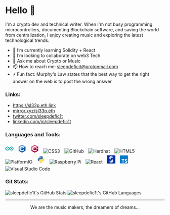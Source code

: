 
# Hello 👋

I'm a crypto dev and technical writer. When I'm not busy programming microcontrollers, documenting Blockchain software, and saving the world from centralization, I enjoy creating music and exploring the latest technological trends.

- 🌱 I’m currently learning Solidity + React
- 👯 I’m looking to collaborate on web3 Tech
- 💬 Ask me about Crypto or Music
- 📫 How to reach me: <a href="mailto:sleepdeficit@protonmail.com">sleepdeficit@protonmail.com</a>
- ⚡ Fun fact: Murphy's Law states that the best way to get the right answer on the web is to post the wrong answer

### Links:

- <a href="https://sl33p.eth.link" target="_blank" rel="noopener noreferrer">https://sl33p.eth.link</a>
- <a href="https://mirror.xyz/sl33p.eth" target="_blank" rel="noopener noreferrer">mirror.xyz/sl33p.eth</a>
- <a href="https://twitter.com/sleepdefic1t" target="_blank" rel="noopener noreferrer">twitter.com/sleepdefic1t</a>
- <a href="https://www.linkedin.com/in/sleepdefic1t" target="_blank" rel="noopener noreferrer">linkedin.com/in/sleepdefic1t</a>

### Languages and Tools:

<div style="align-content: left;">
    <img alt="Arduino" width="26px" src="https://raw.githubusercontent.com/devicons/devicon/master/icons/arduino/arduino-original.svg" style="padding-right: 10px; margin-top: 5px;" />
    <img alt="C" width="26px" src="https://raw.githubusercontent.com/devicons/devicon/master/icons/c/c-original.svg" style="padding-right: 10px; margin-top: 5px;" />
    <img alt="C++" width="26px" src="https://raw.githubusercontent.com/devicons/devicon/master/icons/cplusplus/cplusplus-original.svg" style="padding-right: 10px; margin-top: 5px;" />
    <img alt="CSS3" width="26px" src="https://cdn.jsdelivr.net/gh/devicons/devicon/icons/css3/css3-original.svg" style="padding-right: 10px; margin-top: 5px;" />
    <img alt="GitHub" width="26px" src="https://user-images.githubusercontent.com/3369400/139447912-e0f43f33-6d9f-45f8-be46-2df5bbc91289.png" style="padding-right: 10px; margin-top: 5px;" />
    <img alt="Hardhat" width="26px" src="https://c.gitcoin.co/grants/32b6fabb70180e949a0490be4d9f1a2d/Hardhat-color-logotype-vertical.svg" style="padding-right: 10px; margin-top: 5px;" />
    <img alt="HTML5" width="26px" src="https://cdn.jsdelivr.net/gh/devicons/devicon/icons/html5/html5-original.svg" style="padding-right: 10px; margin-top: 5px;" />
    <img alt="PlatformIO" width="26px" src="https://raw.githubusercontent.com/platformio/platformio-vscode-ide/69bfc19bae633213c6d5455b47cb22efb2dcfed4/resources/platformio-logo.png" style="padding-right: 10px; margin-top: 5px;" />
    <img alt="Python" width="26px" src="https://raw.githubusercontent.com/devicons/devicon/master/icons/python/python-original.svg" style="padding-right: 10px; margin-top: 5px;" />
    <img alt="Raspberry Pi" width="20px" src="https://static.cdnlogo.com/logos/r/98/raspberry-pi.svg" style="padding-right: 10px; margin-top: 5px;" />
    <img alt="React" width="26px" src="https://cdn.jsdelivr.net/gh/devicons/devicon/icons/react/react-original.svg" style="padding-right: 10px; margin-top: 5px;" />
    <img alt="Solidity" width="26px" src="./icons/solidity-original.svg" style="padding-right: 10px; margin-top: 5px;" />
    <img alt="TypeScript" width="26px" src="https://raw.githubusercontent.com/devicons/devicon/master/icons/typescript/typescript-original.svg" style="padding-right: 10px; margin-top: 5px;" />
    <img alt="Visual Studio Code" width="26px" src="https://cdn.jsdelivr.net/gh/devicons/devicon/icons/vscode/vscode-original.svg" style="padding-right: 10px; margin-top: 5px;" />
</div>

### Git Stats:

<img width="400px" alt="sleepdefic1t's GitHub Stats" src="https://github-readme-stats.vercel.app/api?username=sleepdefic1t&hide_title=true&show_icons=true&hide_border=false&border_radius=10%&icon_color=FFE400&bg_color=09131B&text_color=ffffff&border_color=0c1a25&count_private=true" />

<img width="400px" alt="sleepdefic1t's GitHub Languages" src="https://github-readme-stats.vercel.app/api/top-langs/?username=sleepdefic1t&hide_title=true&langs_count=8&hide=perl,perl%206&layout=compact&hide_border=true&border_radius=10%&bg_color=09131B&text_color=ffffff&border_color=0c1a25" />

---

<div align="center">
    We are the music makers, the dreamers of dreams...
</div>
